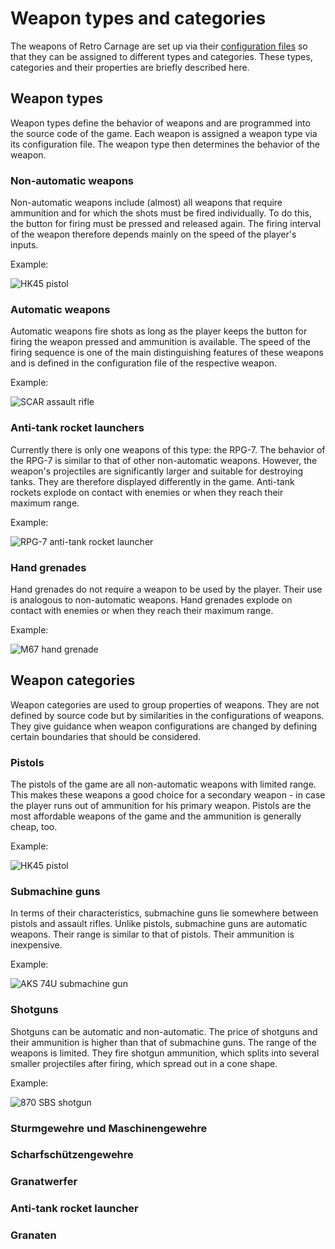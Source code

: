 # Weapon types and categories

The weapons of Retro Carnage are set up via their [configuration files](./weapon-configurations.md) so that they can be assigned to different types and categories. These types, categories and their properties are briefly described here.

## Weapon types

Weapon types define the behavior of weapons and are programmed into the source code of the game. Each weapon is assigned a weapon type via its configuration file. The weapon type then determines the behavior of the weapon.

### Non-automatic weapons

Non-automatic weapons include (almost) all weapons that require ammunition and for which the shots must be fired individually. To do this, the button for firing must be pressed and released again. The firing interval of the weapon therefore depends mainly on the speed of the player's inputs.

Example:

![HK45 pistol](/en/media/development/weapon-08.png "HK45")

### Automatic weapons

Automatic weapons fire shots as long as the player keeps the button for firing the weapon pressed and ammunition is available. The speed of the firing sequence is one of the main distinguishing features of these weapons and is defined in the configuration file of the respective weapon.

Example:

![SCAR assault rifle](/en/media/development/weapon-42.png "SCAR")

### Anti-tank rocket launchers

Currently there is only one weapons of this type: the RPG-7. The behavior of the RPG-7 is similar to that of other non-automatic weapons. However, the weapon's projectiles are significantly larger and suitable for destroying tanks. They are therefore displayed differently in the game. Anti-tank rockets explode on contact with enemies or when they reach their maximum range.

Example:

![RPG-7 anti-tank rocket launcher](/en/media/development/weapon-10.png "RPG-7")

### Hand grenades

Hand grenades do not require a weapon to be used by the player. Their use is analogous to non-automatic weapons. Hand grenades explode on contact with enemies or when they reach their maximum range.

Example:

![M67 hand grenade](/en/media/development/weapon-43.png "M67")

## Weapon categories

Weapon categories are used to group properties of weapons. They are not defined by source code but by similarities in the configurations of weapons. They give guidance when weapon configurations are changed by defining certain boundaries that should be considered.

### Pistols

The pistols of the game are all non-automatic weapons with limited range. This makes these weapons a good choice for a secondary weapon - in case the player runs out of ammunition for his primary weapon. Pistols are the most affordable weapons of the game and the ammunition is generally cheap, too.

Example:

![HK45 pistol](/en/media/development/weapon-08.png "HK45")

### Submachine guns

In terms of their characteristics, submachine guns lie somewhere between pistols and assault rifles. Unlike pistols, submachine guns are automatic weapons. Their range is similar to that of pistols. Their ammunition is inexpensive.

Example:

![AKS 74U submachine gun](/en/media/development/weapon-16.png "AKS 74U")

### Shotguns

Shotguns can be automatic and non-automatic. The price of shotguns and their ammunition is higher than that of submachine guns. The range of the weapons is limited. They fire shotgun ammunition, which splits into several smaller projectiles after firing, which spread out in a cone shape.

Example:

![870 SBS shotgun](/en/media/development/weapon-40.png "870 SBS")

### Sturmgewehre und Maschinengewehre

### Scharfschützengewehre

### Granatwerfer

### Anti-tank rocket launcher

### Granaten
